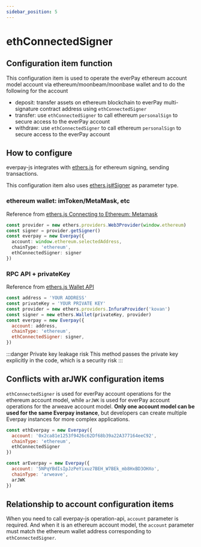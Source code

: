 ```yaml
---
sidebar_position: 5
---
```


# ethConnectedSigner

## Configuration item function

This configuration item is used to operate the everPay ethereum account model account via ethereum/moonbeam/moonbase wallet and to do the following for the account

* deposit: transfer assets on ethereum blockchain to everPay multi-signature contract address using `ethConnectedSigner`
* transfer: use `ethConnectedSigner` to call ethereum `personalSign` to secure access to the everPay account
* withdraw: use `ethConnectedSigner` to call ethereum `personalSign` to secure access to the everPay account

## How to configure

everpay-js integrates with [ethers.js](https://docs.ethers.io/v5/) for ethereum signing, sending transactions.

This configuration item also uses [ethers.js#Signer](https://docs.ethers.io/v5/api/signer/#Signer) as parameter type.

### ethereum wallet: imToken/MetaMask, etc

Reference from [ethers.js Connecting to Ethereum: Metamask](https://docs.ethers.io/v5/getting-started/#getting-started--connecting)

```ts
const provider = new ethers.providers.Web3Provider(window.ethereum)
const signer = provider.getSigner()
const everpay = new Everpay({
  account: window.ethereum.selectedAddress,
  chainType: 'ethereum',
  ethConnectedSigner: signer
})
```

### RPC API + privateKey

Reference from [ethers.js Wallet API](https://docs.ethers.io/v5/api/signer/#Wallet)

```js
const address = 'YOUR ADDRESS'
const privateKey = 'YOUR PRIVATE KEY'
const provider = new ethers.providers.InfuraProvider('kovan')
const signer = new ethers.Wallet(privateKey, provider)
const everpay = new Everpay({
  account: address,
  chainType: 'ethereum',
  ethConnectedSigner: signer,
})
```

:::danger Private key leakage risk
This method passes the private key explicitly in the code, which is a security risk
:::

## Conflicts with arJWK configuration items

`ethConnectedSigner` is used for everPay account operations for the ethereum account model, while `arJWK` is used for everPay account operations for the arweave account model. **Only one account model can be used for the same Everpay instance**, but developers can create multiple Everpay instances for more complex applications.

```js
const ethEverpay = new Everpay({
  account: '0x2ca81e1253f9426c62Df68b39a22A377164eeC92',
  chainType: 'ethereum',
  ethConnectedSigner
})

const arEverpay = new Everpay({
  account: '5NPqYBdIsIpJzPeYixuz7BEH_W7BEk_mb8HxBD3OHXo',
  chainType: 'arweave',
  arJWK
})
```

## Relationship to account configuration items

When you need to call everpay-js operation-api, `account` parameter is required. And when it is an ethereum account model, the `account` parameter must match the ethereum wallet address corresponding to `ethConnectedSigner`.
